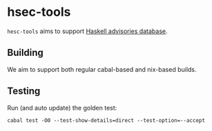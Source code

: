 # hsec-tools

`hesc-tools` aims to support [Haskell advisories database](https://github.com/haskell/security-advisories).

## Building

We aim to support both regular cabal-based and nix-based builds.

## Testing

Run (and auto update) the golden test:

```ShellSession
cabal test -O0 --test-show-details=direct --test-option=--accept
```
